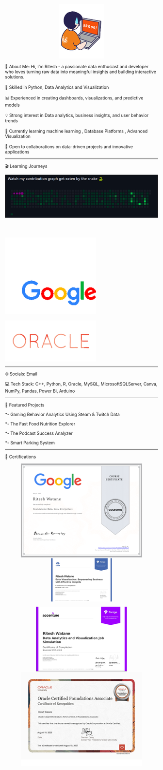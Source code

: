 <!-- 🎬 Add your banner GIF here -->
<p align="center"><img src="https://raw.githubusercontent.com/ritesh14-w/ritesh/main/assets/banner.gif.gif" width="150" alt="Banner GIF"></p>
💫 About Me:
Hi, I’m Ritesh - a passionate data enthusiast and developer who loves turning raw data into meaningful insights and building interactive solutions.<br><br>🎯 Skilled in Python, Data Analytics and Visualization<br><br>📊 Experienced in creating dashboards, visualizations, and predictive models<br><br>💡 Strong interest in Data analytics, business insights, and user behavior trends<br><br>🌱 Currently learning machine learning , Database Platforms , Advanced Visualization<br><br>🤝 Open to collaborations on data-driven projects and innovative applications

---

🎬 Learning Journeys
<p align="center"><img src="https://raw.githubusercontent.com/ritesh14-w/ritesh/main/assets/done.gif" width="900" alt="Daily Streaks GIF"></p><br><br><p><img src="https://raw.githubusercontent.com/ritesh14-w/ritesh/main/assets/google.gif" width="300" alt="Google Data Analytics"><br><br><img src="https://raw.githubusercontent.com/ritesh14-w/ritesh/main/assets/oracle-title.gif" width="300" alt="Oracle Database"></p>

---

🌐 Socials:
  Email

💻 Tech Stack:
C++, Python, R, Oracle, MySQL, MicrosoftSQLServer, Canva, NumPy, Pandas, Power Bi, Arduino

---

🚀 Featured Projects

*-  Gaming Behavior Analytics Using Steam & Twitch Data


*-  The Fast Food Nutrition Explorer


*- The Podcast Success Analyzer

*- Smart Parking System

---

📜 Certifications
<p align="center"><!-- Replace the src with your certificate image and the link with your certificate URL --><a href="https://coursera.org/verify/your-certificate-link" target="_blank"><img src="https://raw.githubusercontent.com/ritesh14-w/ritesh/main/assets/google.png" width="400" alt="Google Data Analytics"></a>
<a href="https://coursera.org/verify/your-certificate-link" target="_blank"><img src="https://raw.githubusercontent.com/ritesh14-w/ritesh/main/assets/tata.png" width="200" alt="Tata Certificate"></a>
</p>
<p align="center"><a href="https://coursera.org/verify/your-certificate-link" target="_blank"><img src="https://raw.githubusercontent.com/ritesh14-w/ritesh/main/assets/accenture.png" width="300" alt="Accenture Data Visualization"></a>
<a href="https://coursera.org/verify/your-certificate-link" target="_blank"><img src="https://raw.githubusercontent.com/ritesh14-w/ritesh/main/assets/oracle.png" width="400" alt="Oracle's Certificate"></a>
</p>



<!-- Proudly created with GPRM ( https://gprm.itsvg.in ) -->
